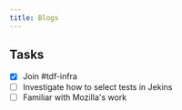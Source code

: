 ```yaml
---
title: Blogs
---
```


## Tasks
- [x] Join #tdf-infra
- [ ] Investigate how to select tests in Jekins
- [ ] Familiar with Mozilla's work